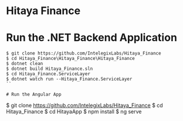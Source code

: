 # Hitaya Finance


# Run the .NET Backend Application

```
$ git clone https://github.com/IntelegixLabs/Hitaya_Finance
$ cd Hitaya_Finance\Hitaya_Finance\Hitaya_Finance
$ dotnet clean
$ dotnet build Hitaya_Finance.sln
$ cd Hitaya_Finance.ServiceLayer
$ dotnet watch run --Hitaya_Finance.ServiceLayer
``

# Run the Angular App

```
$ git clone https://github.com/IntelegixLabs/Hitaya_Finance
$ cd Hitaya_Finance
$ cd HitayaApp
$ npm install
$ ng serve
```
